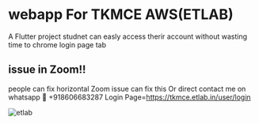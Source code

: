 # webapp For TKMCE AWS(ETLAB)

A Flutter project studnet can easly access therir account
without wasting time to chrome login page tab
<!-- light-weight simple app for both OS(Android/IOS) -->
## issue in Zoom!!
people can fix horizontal Zoom issue can fix this 
Or direct contact me on whatsapp 📲 +918606683287 
Login Page=https://tkmce.etlab.in/user/login

<!-- ## Getting Started

This project is a starting point for a Flutter application.

A few resources to get you started if this is your first Flutter project:

- [Lab: Write your first Flutter app](https://flutter.dev/docs/get-started/codelab)
- [Cookbook: Useful Flutter samples](https://flutter.dev/docs/cookbook)

For help getting started with Flutter, view our
[online documentation](https://flutter.dev/docs), which offers tutorials,
samples, guidance on mobile development, and a full API reference. -->
![etlab](https://user-images.githubusercontent.com/62179996/102693186-c4144380-423e-11eb-903a-663de40e62c9.jpg)
